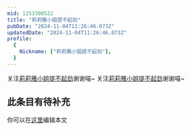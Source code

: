 ```yaml
---
mid: 1253390522
title: "莉莉雅小姐提不起劲"
pubDate: "2024-11-04T11:26:46.073Z"
updatedDate: "2024-11-04T11:26:46.073Z"
profile:
  {
    Nickname: ["莉莉雅小姐提不起劲"],
  }
---
```


关注[莉莉雅小姐提不起劲](https://space.bilibili.com/1253390522)谢谢喵~ 关注[莉莉雅小姐提不起劲](https://space.bilibili.com/1253390522)谢谢喵~

## 此条目有待补充
你可以在[这里](https://github.com/Yuhanawa/VTuber.ICU-Content/edit/master/v/莉莉雅小姐提不起劲/index.md)编辑本文
